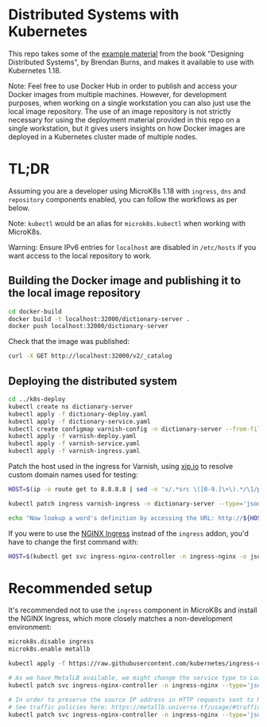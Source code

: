 # Distributed Systems with Kubernetes

This repo takes some of the [example material](https://github.com/brendandburns/designing-distributed-systems) from the book "Designing Distributed Systems", by Brendan Burns, and makes it available to use with Kubernetes 1.18.

Note: Feel free to use Docker Hub in order to publish and access your Docker images from multiple machines. However, for development purposes, when working on a single workstation you can also just use the local image repository. The use of an image repository is not strictly necessary for using the deployment material provided in this repo on a single workstation, but it gives users insights on how Docker images are deployed in a Kubernetes cluster made of multiple nodes.

# TL;DR

Assuming you are a developer using MicroK8s 1.18 with `ingress`, `dns` and `repository` components enabled, you can follow the workflows as per below.

Note: `kubectl` would be an alias for `microk8s.kubectl` when working with MicroK8s.

Warning: Ensure IPv6 entries for `localhost` are disabled in `/etc/hosts` if you want access to the local repository to work.

## Building the Docker image and publishing it to the local image repository

```bash
cd docker-build
docker build -t localhost:32000/dictionary-server .
docker push localhost:32000/dictionary-server
```

Check that the image was published:

```bash
curl -X GET http://localhost:32000/v2/_catalog
```

## Deploying the distributed system

```bash
cd ../k8s-deploy
kubectl create ns dictionary-server
kubectl apply -f dictionary-deploy.yaml
kubectl apply -f dictionary-service.yaml
kubectl create configmap varnish-config -n dictionary-server --from-file=default.vcl
kubectl apply -f varnish-deploy.yaml
kubectl apply -f varnish-service.yaml
kubectl apply -f varnish-ingress.yaml
```

Patch the host used in the ingress for Varnish, using [xip.io](http://xip.io/) to resolve custom domain names used for testing:

```bash
HOST=$(ip -o route get to 8.8.8.8 | sed -n 's/.*src \([0-9.]\+\).*/\1/p').xip.io

kubectl patch ingress varnish-ingress -n dictionary-server --type='json' -p="[{\"op\": \"replace\", \"path\": \"/spec/rules/0/host\", \"value\":\"${HOST}\"}]"

echo "Now lookup a word's definition by accessing the URL: http://${HOST}/search/word"
```

If you were to use the [NGINX Ingress](https://kubernetes.github.io/ingress-nginx/) instead of the `ingress` addon, you'd have to change the first command with:

```bash
HOST=$(kubectl get svc ingress-nginx-controller -n ingress-nginx -o jsonpath='{.status.loadBalancer.ingress[0].ip}').xip.io
```

# Recommended setup

It's recommended not to use the `ingress` component in MicroK8s and install the NGINX Ingress, which more closely matches a non-development environment:

```bash
microk8s.disable ingress
microk8s.enable metallb

kubectl apply -f https://raw.githubusercontent.com/kubernetes/ingress-nginx/master/deploy/static/provider/baremetal/deploy.yaml

# As we have MetalLB available, we might change the service type to LoadBalancer
kubectl patch svc ingress-nginx-controller -n ingress-nginx --type='json' -p='[{"op": "replace", "path": "/spec/type", "value":"LoadBalancer"}]'

# In order to preserve the source IP address in HTTP requests sent to NGINX, it is necessary to use the Local traffic policy
# See traffic policies here: https://metallb.universe.tf/usage/#traffic-policies
kubectl patch svc ingress-nginx-controller -n ingress-nginx --type='json' -p='[{"op": "replace", "path": "/spec/externalTrafficPolicy", "value":"Local"}]'
```

